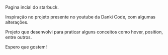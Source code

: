 Pagina incial do starbuck.

Inspiração no projeto presente no youtube da Danki Code, com algumas alterações.

Projeto que desenvolvi para praticar alguns conceitos como hover, position, entre outros.

Espero que gostem!

